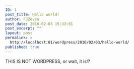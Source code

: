 ```yaml
---
ID: 1
post_title: Hello world!
author: FJZeven
post_date: 2016-02-03 15:33:01
post_excerpt: ""
layout: post
permalink: >
  http://localhost:81/wordpress/2016/02/03/hello-world/
published: true
---
```

THIS IS NOT WORDPRESS, or wait, it is!?
